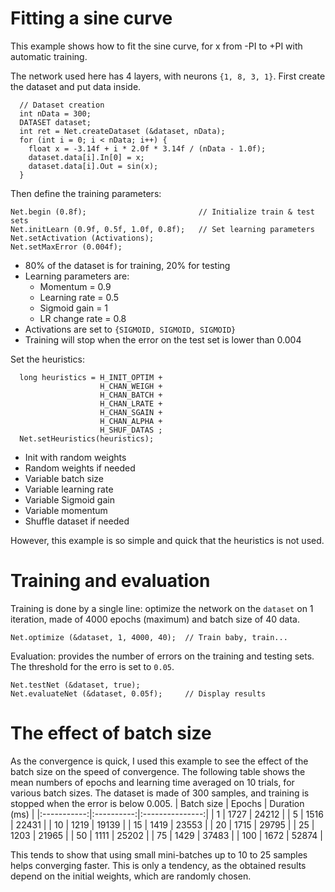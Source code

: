 # Fitting a sine curve
This example shows how to fit the sine curve, for x from -PI to +PI with automatic training.

The network used here has 4 layers, with neurons `{1, 8, 3, 1}`.
First create the dataset and put data inside.
```
  // Dataset creation
  int nData = 300;
  DATASET dataset;
  int ret = Net.createDataset (&dataset, nData);
  for (int i = 0; i < nData; i++) {
    float x = -3.14f + i * 2.0f * 3.14f / (nData - 1.0f);
    dataset.data[i].In[0] = x;
    dataset.data[i].Out = sin(x);
  }
  ```
  Then define the training parameters:
  ```
  Net.begin (0.8f);                         // Initialize train & test sets
  Net.initLearn (0.9f, 0.5f, 1.0f, 0.8f);   // Set learning parameters
  Net.setActivation (Activations);
  Net.setMaxError (0.004f);
```
* 80% of the dataset is for training, 20% for testing
* Learning parameters are:
    * Momentum = 0.9
    * Learning rate = 0.5
    * Sigmoid gain = 1
    * LR change rate = 0.8
* Activations are set to `{SIGMOID, SIGMOID, SIGMOID}`
* Training will stop when the error on the test set is lower than 0.004

Set the heuristics:
```
  long heuristics = H_INIT_OPTIM +
                    H_CHAN_WEIGH +
                    H_CHAN_BATCH +
                    H_CHAN_LRATE +
                    H_CHAN_SGAIN +
                    H_CHAN_ALPHA +
                    H_SHUF_DATAS ;
  Net.setHeuristics(heuristics);
```
* Init with random weights
* Random weights if needed
* Variable batch size
* Variable learning rate
* Variable Sigmoid gain
* Variable momentum
* Shuffle dataset if needed

However, this example is so simple and quick that the heuristics is not used.
# Training and evaluation
Training is done by a single line: optimize the network on the `dataset` on 1 iteration, made of 4000 epochs (maximum) and batch size of 40 data.
```
Net.optimize (&dataset, 1, 4000, 40);  // Train baby, train...
```
Evaluation: provides the number of errors on the training and testing sets. The threshold for the erro is set to `0.05`.
```
Net.testNet (&dataset, true);
Net.evaluateNet (&dataset, 0.05f);     // Display results
```
# The effect of batch size
As the convergence is quick, I used this example to see the effect of the batch size on the speed of convergence. The following table shows the mean numbers of epochs and learning time averaged on 10 trials, for various batch sizes. The dataset is made of 300 samples, and training is stopped when the error is below 0.005.
|  Batch size |   Epochs   |  Duration (ms)  |
|:-----------:|:----------:|:---------------:|
|	  1	|	1727	|	24212	|
|	  5	|	1516	|	22431	|
|	 10	|	1219	|	19139	|
|	 15	|	1419	|	23553	|
|	 20	|	1715	|	29795	|
|	 25	|	1203	|	21965	|
|	 50	|	1111	|	25202	|
|	 75	|	1429	|	37483	|
|	100	|	1672	|	52874	|

This tends to show that using small mini-batches up to 10 to 25 samples helps converging faster. This is only a tendency, as the obtained results depend on the initial weights, which are randomly chosen.
